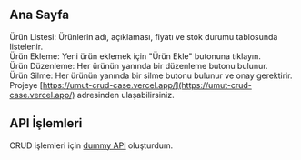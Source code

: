 ## Ana Sayfa
Ürün Listesi: Ürünlerin adı, açıklaması, fiyatı ve stok durumu tablosunda listelenir.\
Ürün Ekleme: Yeni ürün eklemek için "Ürün Ekle" butonuna tıklayın.\
Ürün Düzenleme: Her ürünün yanında bir düzenleme butonu bulunur.\
Ürün Silme: Her ürünün yanında bir silme butonu bulunur ve onay gerektirir.\
Projeye [https://umut-crud-case.vercel.app/](https://umut-crud-case.vercel.app/) adresinden ulaşabilirsiniz.

## API İşlemleri
CRUD işlemleri için [dummy API](https://dummy-crud-umut.vercel.app/api/products) oluşturdum.